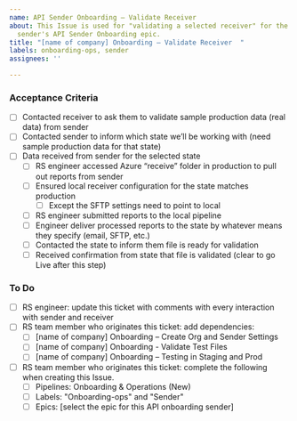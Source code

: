 ```yaml
---
name: API Sender Onboarding – Validate Receiver
about: This Issue is used for "validating a selected receiver" for the individual
  sender's API Sender Onboarding epic.
title: "[name of company] Onboarding – Validate Receiver  "
labels: onboarding-ops, sender
assignees: ''

---
```


### Acceptance Criteria 
- [ ] Contacted receiver to ask them to validate sample production data (real data) from sender  
- [ ] Contacted sender to inform which state we’ll be working with (need sample production data for that state)  
- [ ] Data received from sender for the selected state  
     - [ ] RS engineer accessed Azure “receive” folder in production to pull out reports from sender  
     - [ ] Ensured local receiver configuration for the state matches production  
          - [ ] Except the SFTP settings need to point to local  
     - [ ] RS engineer submitted reports to the local pipeline  
     - [ ] Engineer deliver processed reports to the state by whatever means they specify (email, SFTP, etc.)  
     - [ ] Contacted the state to inform them file is ready for validation  
     - [ ] Received confirmation from state that file is validated (clear to go Live after this step) 

### To Do 
- [ ] RS engineer: update this ticket with comments with every interaction with sender and receiver 
- [ ] RS team member who originates this ticket: add dependencies:  
     - [ ] [name of company] Onboarding – Create Org and Sender Settings 
     - [ ] [name of company] Onboarding - Validate Test Files 
     - [ ] [name of company] Onboarding – Testing in Staging and Prod 
- [ ] RS team member who originates this ticket: complete the following when creating this Issue. 
     - [ ] Pipelines: Onboarding & Operations (New) 
     - [ ] Labels: "Onboarding-ops" and "Sender" 
     - [ ] Epics: [select the epic for this API onboarding sender]
